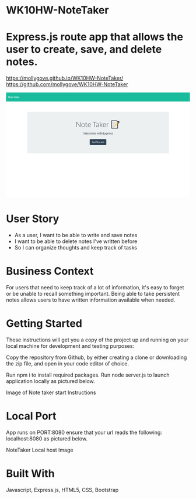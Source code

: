 # WK10HW-NoteTaker

# Express.js route app that allows the user to create, save, and delete notes.

https://mollygove.github.io/WK10HW-NoteTaker/
https://github.com/mollygove/WK10HW-NoteTaker

![NoteTakerwebpage](/NoteTakerimg.png)

# User Story
- As a user, I want to be able to write and save notes
- I want to be able to delete notes I've written before
- So I can organize thoughts and keep track of tasks 

# Business Context
For users that need to keep track of a lot of information, it's easy to forget or be unable to recall something important. Being able to take persistent notes allows users to have written information available when needed.

# Getting Started
These instructions will get you a copy of the project up and running on your local machine for development and testing purposes: 

Copy the repository from Github, by either creating a clone or downloading the zip file, and open in your code editor of choice. 

Run npm i to install required packages. 
Run node server.js to launch application locally as pictured below. 

Image of Note taker start Instructions


# Local Port
App runs on PORT:8080 ensure that your url reads the following: localhost:8080 as pictured below.

NoteTaker Local host Image

# Built With
Javascript, Express.js, HTML5, CSS, Bootstrap